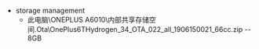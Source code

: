 - storage management
    - 此电脑\ONEPLUS A6010\内部共享存储空间\.Ota\OnePlus6THydrogen_34_OTA_022_all_1906150021_66cc.zip -- 8GB
